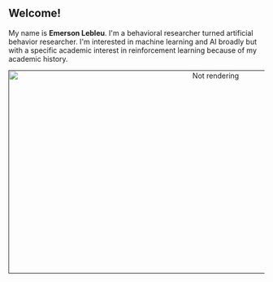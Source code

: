 <h2>Welcome!</h2>

<p>My name is <b>Emerson Lebleu</b>. I'm a behavioral researcher turned artificial behavior researcher. 
I'm interested in machine learning and AI broadly but with a specific academic interest in reinforcement learning
because of my academic history.</p>

<div align="center">
	<a href="">
		<img src="s.svg" width="800" height="400" alt="Not rendering">
	</a>
</div>
